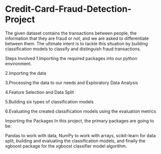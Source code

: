 # Credit-Card-Fraud-Detection-Project

The given dataset contains the transactions between people, the information that they are fraud or not, and we are asked to differentiate between them. The ultimate intent is to tackle this situation by building classification models to classify and distinguish fraud transactions.

Steps Involved
1.Importing the required packages into our python environment.

2.Importing the data

3.Processing the data to our needs and Exploratory Data Analysis

4.Feature Selection and Data Split

5.Building six types of classification models

6.Evaluating the created classification models using the evaluation metrics

Importing the Packages
In this project, the primary packages are going to be:

Pandas to work with data, NumPy to work with arrays, scikit-learn for data split, building and evaluating the classification models, and finally the xgboost package for the xgboost classifier model algorithm.
